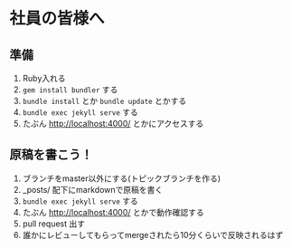 # 社員の皆様へ

## 準備

1. Ruby入れる
2. `gem install bundler` する
3. `bundle install` とか `bundle update` とかする
4. `bundle exec jekyll serve` する
5. たぶん [http://localhost:4000/](http://localhost:4000/) とかにアクセスする

## 原稿を書こう！

1. ブランチをmaster以外にする(トピックブランチを作る)
2. _posts/ 配下にmarkdownで原稿を書く
3. `bundle exec jekyll serve` する
4. たぶん [http://localhost:4000/](http://localhost:4000/) とかで動作確認する
5. pull request 出す
6. 誰かにレビューしてもらってmergeされたら10分くらいで反映されるはず
